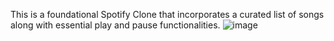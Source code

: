This is a foundational Spotify Clone that incorporates a curated list of songs along with essential play and pause functionalities.
![image](https://github.com/aftabyo/Spotify-Clone/assets/86048783/6c33559d-239c-4e4a-9f87-ba58da1f1021)
